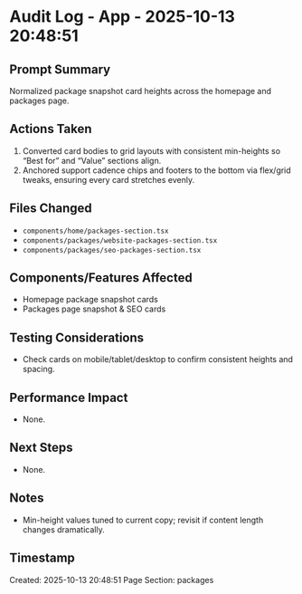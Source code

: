 # Audit Log - App - 2025-10-13 20:48:51

## Prompt Summary
Normalized package snapshot card heights across the homepage and packages page.

## Actions Taken
1. Converted card bodies to grid layouts with consistent min-heights so “Best for” and “Value” sections align.
2. Anchored support cadence chips and footers to the bottom via flex/grid tweaks, ensuring every card stretches evenly.

## Files Changed
- `components/home/packages-section.tsx`
- `components/packages/website-packages-section.tsx`
- `components/packages/seo-packages-section.tsx`

## Components/Features Affected
- Homepage package snapshot cards
- Packages page snapshot & SEO cards

## Testing Considerations
- Check cards on mobile/tablet/desktop to confirm consistent heights and spacing.

## Performance Impact
- None.

## Next Steps
- None.

## Notes
- Min-height values tuned to current copy; revisit if content length changes dramatically.

## Timestamp
Created: 2025-10-13 20:48:51
Page Section: packages
